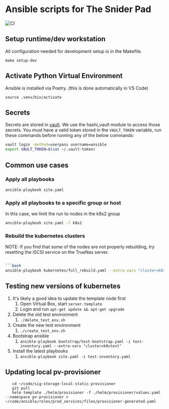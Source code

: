 # Ansible scripts for The Snider Pad

![CI](https://github.com/davidasnider/ansible/workflows/CI/badge.svg)

## Setup runtime/dev workstation

All configuration needed for development setup is in the Makefile.

`make setup-dev`

## Activate Python Virtual Environment

Ansible is installed via Poetry. (this is done automatically in VS Code)

`source .venv/bin/activate`

## Secrets

Secrets are stored in [vault](https://vault.thesniderpad.com). We use the hashi_vault module to access those secrets.
You must have a valid token stored in the `VAULT_TOKEN` variable, run these commands before running any of
the below commands:

```bash
vault login -method=userpass username=ansible
export VAULT_TOKEN=$(cat ~/.vault-token)
```

## Common use cases

### Apply all playbooks

```bash
ansible-playbook site.yaml
```

### Apply all playbooks to a specific group or host

In this case, we limit the run to nodes in the k8s2 group

```bash
ansible-playbook site.yaml -l k8s2
```

### Rebuild the kubernetes clusters

NOTE: If you find that some of the nodes are not properly rebuilding, try resetting
the iSCSI service on the TrueNas server.

````bash

```bash
ansible-playbook kubernetes/full_rebuild.yaml --extra-vars "cluster=k8s1"
````

## Testing new versions of kubernetes

1. It's likely a good idea to update the template node first
   1. Open Virtual Box, start `server.template`
   1. Login and run `apt-get update && apt-get upgrade`
1. Delete the old test environment
   1. `./delete_test_env.sh`
1. Create the new test environment
   1. `./create_test_env.sh`
1. Bootstrap ansible
   1. `ansible-playbook bootstrap/test-bootstrap.yaml -i test-inventory.yaml --extra-vars "cluster=k8stest"`
1. Install the latest playbooks
   1. `ansible-playbook site.yaml -i test-inventory.yaml`

## Updating local pv-provisioner

```
   cd ~/code/sig-storage-local-static-provisioner
   git pull
   helm template ./helm/provisioner -f ./helm/provisioner/values.yaml --namespace pv-provisioner > ~/code/ansible/roles/prod_services/files/provisioner-generated.yaml
```
